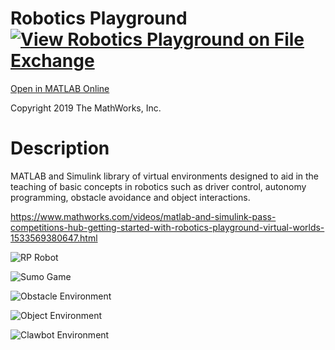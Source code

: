 # Robotics Playground [![View Robotics Playground on File Exchange](https://www.mathworks.com/matlabcentral/images/matlab-file-exchange.svg)](https://www.mathworks.com/matlabcentral/fileexchange/67157-robotics-playground)
[Open in MATLAB Online](https://matlab.mathworks.com/open/github/v1?repo=mathworks-robotics/robotics-playground&project=install/RP_Install.prj)

Copyright 2019 The MathWorks, Inc.
# Description
MATLAB and Simulink  library of virtual environments designed to aid in the teaching of basic concepts in robotics such as driver control, autonomy programming, obstacle avoidance and object interactions.

https://www.mathworks.com/videos/matlab-and-simulink-pass-competitions-hub-getting-started-with-robotics-playground-virtual-worlds-1533569380647.html

![RP Robot](https://github.com/mathworks-robotics/robotics-playground/blob/master/lib/Resources/Images/RP_app.PNG)

![Sumo Game](https://github.com/mathworks-robotics/robotics-playground/blob/master/lib/Resources/Images/SumoGame.PNG)

![Obstacle Environment](https://github.com/mathworks-robotics/robotics-playground/blob/master/lib/Resources/Images/ObstacleEnv.PNG)

![Object Environment](https://github.com/mathworks-robotics/robotics-playground/blob/master/lib/Resources/Images/environments_lib.PNG)

![Clawbot Environment](https://github.com/mathworks-robotics/robotics-playground/blob/master/lib/Resources/Images/ClawbotIcon.png)
